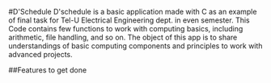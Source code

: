 #D'Schedule
D'schedule is a basic application made with C as an example of final task for Tel-U Electrical Engineering dept. in even semester. This Code contains few functions to work with computing basics, including arithmetic, file handling, and so on. The object of this app is to share understandings of basic computing components and principles to work with advanced projects. 

##Features to get done
